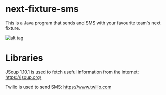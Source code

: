 # next-fixture-sms
This is a Java program that sends and SMS with your favourite team's next fixture.

![alt tag](https://s30.postimg.org/hsbuxpy2p/Screenshot_2016_12_26_13_26_42.png)

# Libraries
JSoup 1.10.1 is used to fetch useful information from the internet: https://jsoup.org/

Twilio is used to send SMS: https://www.twilio.com




